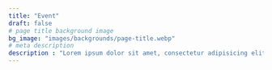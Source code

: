 ```yaml
---
title: "Event"
draft: false
# page title background image
bg_image: "images/backgrounds/page-title.webp"
# meta description
description : "Lorem ipsum dolor sit amet, consectetur adipisicing elit, sed do eiusmod tempor incididunt ut labore. dolore magna aliqua. Ut enim ad minim veniam, quis nostrud."
---
```

